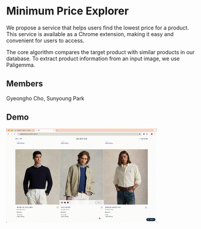 # Minimum Price Explorer
We propose a service that helps users find the lowest price for a product. This service is available as a Chrome extension, making it easy and convenient for users to access.

The core algorithm compares the target product with similar products in our database. To extract product information from an input image, we use Paligemma.


## Members
Gyeongho Cho, Sunyoung Park


## Demo

![](figs/demo_video.gif)
